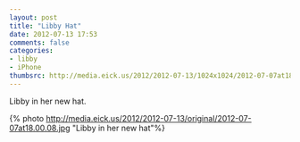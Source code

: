 ```yaml
---
layout: post
title: "Libby Hat"
date: 2012-07-13 17:53
comments: false
categories: 
- libby
- iPhone
thumbsrc: http://media.eick.us/2012/2012-07-13/1024x1024/2012-07-07at18.00.08.jpg
---
```

Libby in her new hat.

{% photo  http://media.eick.us/2012/2012-07-13/original/2012-07-07at18.00.08.jpg "Libby in her new hat"%}
